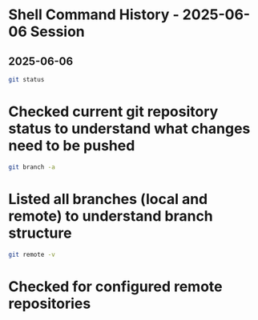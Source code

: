 # Shell Command History - 2025-06-06 Session

## 2025-06-06

```bash
git status
```
# Checked current git repository status to understand what changes need to be pushed

```bash
git branch -a
```
# Listed all branches (local and remote) to understand branch structure

```bash
git remote -v
```
# Checked for configured remote repositories